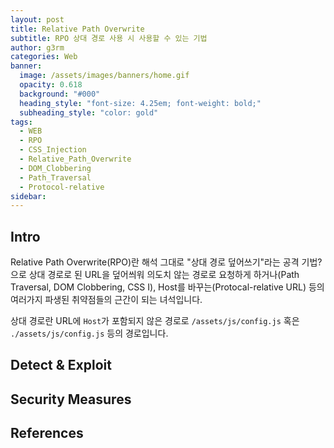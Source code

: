 ```yaml
---
layout: post
title: Relative Path Overwrite
subtitle: RPO 상대 경로 사용 시 사용할 수 있는 기법
author: g3rm
categories: Web
banner:
  image: /assets/images/banners/home.gif
  opacity: 0.618
  background: "#000"
  heading_style: "font-size: 4.25em; font-weight: bold;"
  subheading_style: "color: gold"
tags:
  - WEB
  - RPO
  - CSS_Injection
  - Relative_Path_Overwrite
  - DOM_Clobbering
  - Path_Traversal
  - Protocol-relative
sidebar:
---
```


## Intro
Relative Path Overwrite(RPO)란 해석 그대로 "상대 경로 덮어쓰기"라는 공격 기법? 으로 상대 경로로 된 URL을 덮어씌워 의도치 않는 경로로 요청하게 하거나(Path Traversal, DOM Clobbering, CSS I), Host를 바꾸는(Protocal-relative URL) 등의 여러가지 파생된 취약점들의 근간이 되는 녀석입니다.

상대 경로란 URL에 `Host`가 포함되지 않은 경로로 `/assets/js/config.js` 혹은 `./assets/js/config.js` 등의 경로입니다.

## Detect & Exploit 

## Security Measures

## References
